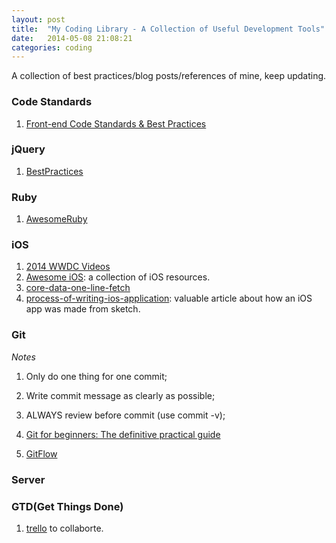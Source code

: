 ```yaml
---
layout: post
title:  "My Coding Library - A Collection of Useful Development Tools"
date:   2014-05-08 21:08:21
categories: coding
---
```


A collection of best practices/blog posts/references of mine, keep updating.

### Code Standards
1. [Front-end Code Standards & Best Practices](http://isobar-idev.github.io/code-standards/)

### jQuery
1. [BestPractices](http://gregfranko.com/jquery-best-practices/#/13)

### Ruby
1. [AwesomeRuby](https://github.com/markets/awesome-ruby)

### iOS
1. [2014 WWDC Videos](https://developer.apple.com/videos/wwdc/2014/)
2. [Awesome iOS](https://github.com/vsouza/awesome-ios): a collection of iOS resources.
3. [core-data-one-line-fetch](http://www.cocoawithlove.com/2008/03/core-data-one-line-fetch.html)
4. [process-of-writing-ios-application](http://www.cocoawithlove.com/2011/06/process-of-writing-ios-application.html): valuable article about how an iOS app was made from sketch.

### Git
*Notes*
1. Only do one thing for one commit;
2. Write commit message as clearly as possible;
3. ALWAYS review before commit (use commit -v);

1. [Git for beginners: The definitive practical guide](http://stackoverflow.com/questions/315911/git-for-beginners-the-definitive-practical-guide)
2. [GitFlow](http://nvie.com/posts/a-successful-git-branching-model/)

### Server

### GTD(Get Things Done)
1. [trello](www.trello.com) to collaborte.
